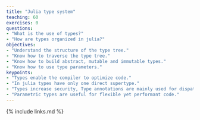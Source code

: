 ```yaml
---
title: "Julia type system"
teaching: 60
exercises: 0
questions:
- "What is the use of types?"
- "How are types organized in julia?"
objectives:
- "Understand the structure of the type tree."
- "Know how to traverse the type tree."
- "Know how to build abstract, mutable and immutable types."
- "Know how to use type parameters."
keypoints:
- "Types enable the compiler to optimize code."
- "In julia types have only one direct supertype."
- "Types increase security, Type annotations are mainly used for dispatch."
- "Parametric types are useful for flexible yet performant code."
---
```


{% include links.md %}

